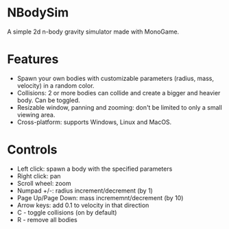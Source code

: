 ﻿# NBodySim
A simple 2d n-body gravity simulator made with MonoGame.

# Features
- Spawn your own bodies with customizable parameters (radius, mass, velocity) in a random color.
- Collisions: 2 or more bodies can collide and create a bigger and heavier body. Can be toggled.
- Resizable window, panning and zooming: don't be limited to only a small viewing area.
- Cross-platform: supports Windows, Linux and MacOS.

# Controls
- Left click: spawn a body with the specified parameters
- Right click: pan
- Scroll wheel: zoom
- Numpad +/-: radius increment/decrement (by 1)
- Page Up/Page Down: mass incrememnt/decrement (by 10)
- Arrow keys: add 0.1 to velocity in that direction
- C - toggle collisions (on by default)
- R - remove all bodies
